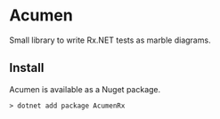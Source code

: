 # Acumen

Small library to write Rx.NET tests as marble diagrams.

## Install

Acumen is available as a Nuget package.

``> dotnet add package AcumenRx``
